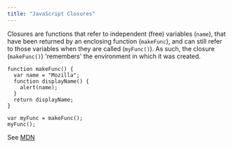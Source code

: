 ```yaml
---
title: "JavaScript Closures"
---
```


Closures are functions that refer to independent (free) variables (`name`), that have been returned by an enclosing function (`makeFunc`), and can still refer to those variables when they are called (`myFunc()`). As such, the closure (`makeFunc()`) 'remembers' the environment in which it was created.

    function makeFunc() {
      var name = "Mozilla";
      function displayName() {
        alert(name);
      }
      return displayName;
    }

    var myFunc = makeFunc();
    myFunc();

See [MDN](https://developer.mozilla.org/en-US/docs/Web/JavaScript/Closures)
